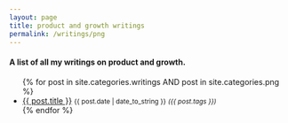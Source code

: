 ```yaml
---
layout: page
title: product and growth writings
permalink: /writings/png
---
```


#### A list of all my writings on product and growth. 

<ul>
  {% for post in site.categories.writings AND post in site.categories.png %}
    <li>
    	<a href="{{ post.url }}">{{ post.title }}</a> <small>{{ post.date | date_to_string }}</small> <small> <i>({{ post.tags }})️</i></small>
    </li>
  {% endfor %}
</ul>
